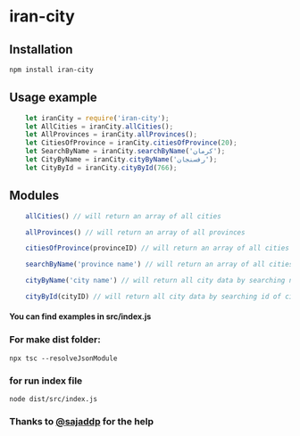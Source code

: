 # iran-city

## Installation

```bash
npm install iran-city
```

## Usage example

```js
    let iranCity = require('iran-city');
    let AllCities = iranCity.allCities();
    let AllProvinces = iranCity.allProvinces();
    let CitiesOfProvince = iranCity.citiesOfProvince(20);
    let SearchByName = iranCity.searchByName('کرمان');
    let CityByName = iranCity.cityByName('رفسنجان');
    let CityById = iranCity.cityById(766);
```

## Modules

```js
    allCities() // will return an array of all cities

    allProvinces() // will return an array of all provinces

    citiesOfProvince(provinceID) // will return an array of all cities of a specific province by province id

    searchByName('province name') // will return an array of all cities of a specific province by province name

    cityByName('city name') // will return all city data by searching name of city

    cityById(cityID) // will return all city data by searching id of city
```

#### You can find examples in src/index.js

### For make dist folder:

```shell
npx tsc --resolveJsonModule
```

### for run index file

```shell
node dist/src/index.js
```

### Thanks to [@sajaddp](https://github.com/sajaddp) for the help
